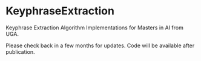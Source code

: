 # KeyphraseExtraction
Keyphrase Extraction Algorithm Implementations for Masters in AI from UGA.

Please check back in a few months for updates. Code will be available after publication.
